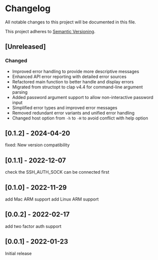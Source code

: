 # Changelog

All notable changes to this project will be documented in this file.

This project adheres to [Semantic Versioning](https://semver.org).

<!--
Note: In this file, do not use the hard wrap in the middle of a sentence for compatibility with GitHub comment style markdown rendering.
-->

## [Unreleased]

### Changed

- Improved error handling to provide more descriptive messages
- Enhanced API error reporting with detailed error sources
- Refactored main function to better handle and display errors
- Migrated from structopt to clap v4.4 for command-line argument parsing
- Added password argument support to allow non-interactive password input
- Simplified error types and improved error messages
- Removed redundant error variants and unified error handling
- Changed host option from `-h` to `-H` to avoid conflict with help option

## [0.1.2] - 2024-04-20

fixed:
New version compatibility

## [0.1.1] - 2022-12-07

check the SSH_AUTH_SOCK can be connected first

## [0.1.0] - 2022-11-29

add Mac ARM support
add Linux ARM support

## [0.0.2] - 2022-02-17

add two factor auth support

## [0.0.1] - 2022-01-23

Initial release